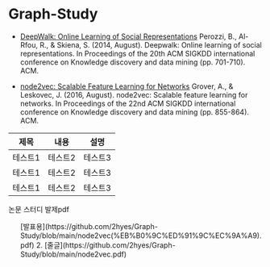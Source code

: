 # Graph-Study

- [DeepWalk: Online Learning of Social Representations](https://arxiv.org/pdf/1403.6652.pdf)
Perozzi, B., Al-Rfou, R., & Skiena, S. (2014, August). Deepwalk: Online learning of social representations. In Proceedings of the 20th ACM SIGKDD international conference on Knowledge discovery and data mining (pp. 701-710). ACM.

- [node2vec: Scalable Feature Learning for Networks](https://cs.stanford.edu/~jure/pubs/node2vec-kdd16.pdf)
Grover, A., & Leskovec, J. (2016, August). node2vec: Scalable feature learning for networks. In Proceedings of the 22nd ACM SIGKDD international conference on Knowledge discovery and data mining (pp. 855-864). ACM.

|제목|내용|설명|
|------|---|---|
|테스트1|테스트2|테스트3|
|테스트1|테스트2|테스트3|
|테스트1|테스트2|테스트3|


논문 스터디 발제pdf 
<ul>
 [발표용](https://github.com/2hyes/Graph-Study/blob/main/node2vec(%EB%B0%9C%ED%91%9C%EC%9A%A9).pdf) 
2. [줄글](https://github.com/2hyes/Graph-Study/blob/main/node2vec.pdf)
